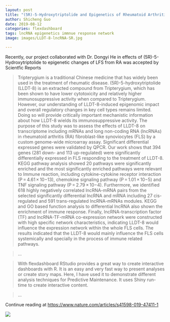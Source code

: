 ```yaml
---
layout: post
title: "(5R)-5-Hydroxytriptolide and Epigenetics of Rheumatoid Arthritis"
author: Shicheng Guo
date: 2019-08-12
categories: flexdashboard
tags: lncRNA epigenetics immnue response network
image: images/LLDT-8-lncRNA-SR.jpg

---
```


Recently, our project collaborated with Dr. Dongyi He in effects of (5R)-5-Hydroxytriptolide to epigenetic changes of LFS from RA was accepted by Scientfic Reports

> Tripterygium is a traditional Chinese medicine that has widely been used in the treatment of rheumatic disease. (5R)-5-hydroxytriptolide (LLDT-8) is an extracted compound from Tripterygium, which has been shown to have lower cytotoxicity and relatively higher immunosuppressive activity when compared to Tripterygium. However, our understanding of LLDT-8-induced epigenomic impact and overall regulatory changes in key cell types remains limited. Doing so will provide critically important mechanistic information about how LLDT-8 wields its immunosuppressive activity. The purpose of this study was to assess the effects of LLDT-8 on transcriptome including mRNAs and long non-coding RNA (lncRNAs) in rheumatoid arthritis (RA) fibroblast-like synoviocytes (FLS) by a custom genome-wide microarray assay. Significant differential expressed genes were validated by QPCR. Our work shows that 394 genes (281 down- and 113 up-regulated) were significantly differentially expressed in FLS responding to the treatment of LLDT-8. KEGG pathway analysis showed 20 pathways were significantly enriched and the most significantly enriched pathways were relevant to Immune reaction, including cytokine-cytokine receptor interaction (P = 4.61 × 10−13), chemokine signaling pathway (P = 1.01 × 10−5) and TNF signaling pathway (P = 2.79 × 10−4). Furthermore, we identified 618 highly negatively correlated lncRNA-mRNA pairs from the selected significantly differential lncRNA and mRNA including 27 cis-regulated and 591 trans-regulated lncRNA-mRNAs modules. KEGG and GO based function analysis to differential lncRNA also shown the enrichment of immune response. Finally, lncRNA-transcription factor (TF) and lncRNA-TF-mRNA co-expression network were constructed with high specific network characteristics, indicating LLDT-8 would influence the expression network within the whole FLS cells. The results indicated that the LLDT-8 would mainly influence the FLS cells systemically and specially in the process of immune related pathways.

> ...

> With flexdashboard RStudio provides a great way to create interactive dashboards with R. It is an easy and very fast way to present analyses or create story maps. Here, I have used it to demonstrate different analysis techniques for Predictive Maintenance. It uses Shiny run-time to create interactive content.

> ...

Continue reading at https://www.nature.com/articles/s41598-019-47411-1

![](https://blog.codecentric.de/files/2017/10/dashboard_screenshot.png)
